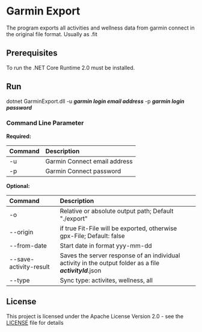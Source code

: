 # Garmin Export

The program exports all activities and wellness data from garmin connect in the original file format. Usually as .fit

## Prerequisites

To run the .NET Core Runtime 2.0 must be installed.

## Run

dotnet GarminExport.dll -u ***garmin login email address*** -p ***garmin login password***

### Command Line Parameter

**Required:**

| Command   |      Description      |
|:----------|:-------------|
| -u |Garmin Connect email address |
| -p |Garmin Connect password   |


**Optional:**

| Command   |      Description      |
|:----------|:-------------|
| -o |Relative or absolute output path; Default "./export" |
| --origin | if true Fit-File will be exported, otherwise gpx-File; Default: false |
| --from-date	 |Start date in format yyy-mm-dd   |
| --save-activity-result |Saves the server response of an individual activity in the output folder as a file ***activityId***.json   |
| --type	 |Sync type: activites, wellness, all   |

## License

This project is licensed under the Apache License Version 2.0 - see the [LICENSE](LICENSE) file for details
